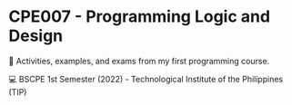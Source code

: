 # CPE007 - Programming Logic and Design

💾 Activities, examples, and exams from my first programming course.

💻 BSCPE 1st Semester (2022) - Technological Institute of the Philippines (TIP)
